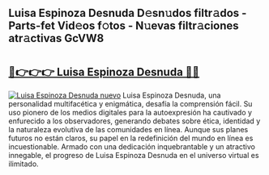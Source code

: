 ## Luisa Espinoza Desnuda D𝚎sn𝚞dos filtr𝚊dos - Parts-fet Vid𝚎os f𝚘tos - N𝚞evas filtr𝚊ciones atr𝚊ctivas GcVW8

# <h2><a href="http://mb0d5pa.tromn.icu/?c=Luisa+Espinoza+Desnuda">🔗👉👉👉 Luisa Espinoza Desnuda 🔗🔗</a></h2>

[![Luisa Espinoza Desnuda nuevo](https://i.imgur.com/pEAQMta.gif)](http://mb0d5pa.tromn.icu/?c=Luisa+Espinoza+Desnuda)
Luisa Espinoza Desnuda, una personalidad multifacética y enigmática, desafía la comprensión fácil. Su uso pionero de los medios digitales para la autoexpresión ha cautivado y enfurecido a los observadores, generando debates sobre ética, identidad y la naturaleza evolutiva de las comunidades en línea. Aunque sus planes futuros no están claros, su papel en la redefinición del mundo en línea es incuestionable. Armado con una dedicación inquebrantable y un atractivo innegable, el progreso de Luisa Espinoza Desnuda en el universo virtual es ilimitado.
